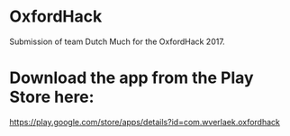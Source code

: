 # OxfordHack
Submission of team Dutch Much for the OxfordHack 2017.

# Download the app from the Play Store here:
https://play.google.com/store/apps/details?id=com.wverlaek.oxfordhack
